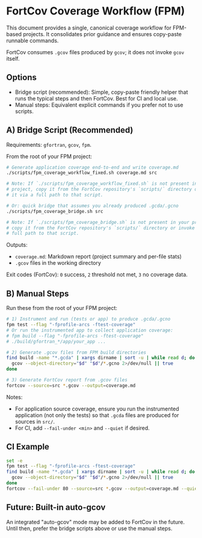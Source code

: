 # FortCov Coverage Workflow (FPM)

This document provides a single, canonical coverage workflow for FPM-based
projects. It consolidates prior guidance and ensures copy-paste runnable
commands.

FortCov consumes `.gcov` files produced by `gcov`; it does not invoke `gcov` itself.

## Options

- Bridge script (recommended): Simple, copy-paste friendly helper that runs the
  typical steps and then FortCov. Best for CI and local use.
- Manual steps: Equivalent explicit commands if you prefer not to use scripts.

## A) Bridge Script (Recommended)

Requirements: `gfortran`, `gcov`, `fpm`.

From the root of your FPM project:

```bash
# Generate application coverage end-to-end and write coverage.md
./scripts/fpm_coverage_workflow_fixed.sh coverage.md src

# Note: If `./scripts/fpm_coverage_workflow_fixed.sh` is not present in your
# project, copy it from the FortCov repository's `scripts/` directory or invoke
# it via a full path to that script.

# Or: quick bridge that assumes you already produced .gcda/.gcno
./scripts/fpm_coverage_bridge.sh src

# Note: If `./scripts/fpm_coverage_bridge.sh` is not present in your project,
# copy it from the FortCov repository's `scripts/` directory or invoke it via a
# full path to that script.
```

Outputs:
- `coverage.md`: Markdown report (project summary and per-file stats)
- `.gcov` files in the working directory

Exit codes (FortCov): `0` success, `2` threshold not met, `3` no coverage data.

## B) Manual Steps

Run these from the root of your FPM project:

```bash
# 1) Instrument and run (tests or app) to produce .gcda/.gcno
fpm test --flag "-fprofile-arcs -ftest-coverage"
# Or run the instrumented app to collect application coverage:
# fpm build --flag "-fprofile-arcs -ftest-coverage"
# ./build/gfortran_*/app/your_app ...

# 2) Generate .gcov files from FPM build directories
find build -name "*.gcda" | xargs dirname | sort -u | while read d; do
  gcov --object-directory="$d" "$d"/*.gcno 2>/dev/null || true
done

# 3) Generate FortCov report from .gcov files
fortcov --source=src *.gcov --output=coverage.md
```

Notes:
- For application source coverage, ensure you run the instrumented application
  (not only the tests) so that `.gcda` files are produced for sources in `src/`.
- For CI, add `--fail-under <min>` and `--quiet` if desired.

## CI Example

```bash
set -e
fpm test --flag "-fprofile-arcs -ftest-coverage"
find build -name "*.gcda" | xargs dirname | sort -u | while read d; do
  gcov --object-directory="$d" "$d"/*.gcno 2>/dev/null || true
done
fortcov --fail-under 80 --source=src *.gcov --output=coverage.md --quiet
```

## Future: Built-in auto-gcov

An integrated "auto-gcov" mode may be added to FortCov in the future. Until
then, prefer the bridge scripts above or use the manual steps.
